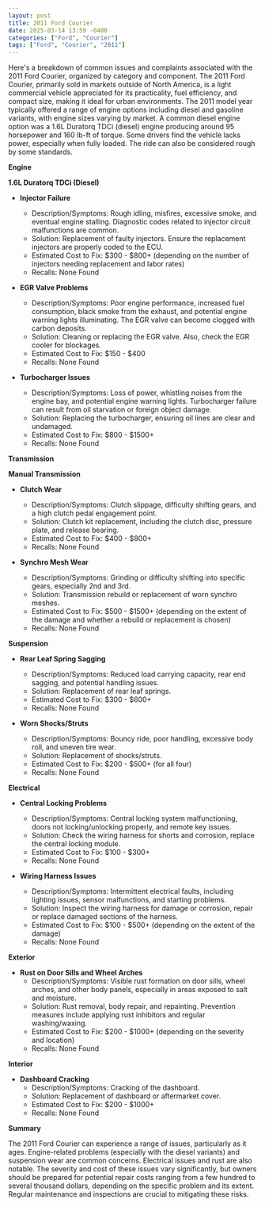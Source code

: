 ```yaml
---
layout: post
title: 2011 Ford Courier
date: 2025-03-14 13:59 -0400
categories: ["Ford", "Courier"]
tags: ["Ford", "Courier", "2011"]
---
```

Here's a breakdown of common issues and complaints associated with the 2011 Ford Courier, organized by category and component. The 2011 Ford Courier, primarily sold in markets outside of North America, is a light commercial vehicle appreciated for its practicality, fuel efficiency, and compact size, making it ideal for urban environments. The 2011 model year typically offered a range of engine options including diesel and gasoline variants, with engine sizes varying by market. A common diesel engine option was a 1.6L Duratorq TDCi (diesel) engine producing around 95 horsepower and 160 lb-ft of torque. Some drivers find the vehicle lacks power, especially when fully loaded. The ride can also be considered rough by some standards.

**Engine**

**1.6L Duratorq TDCi (Diesel)**

*   **Injector Failure**
    *   Description/Symptoms: Rough idling, misfires, excessive smoke, and eventual engine stalling. Diagnostic codes related to injector circuit malfunctions are common.
    *   Solution: Replacement of faulty injectors. Ensure the replacement injectors are properly coded to the ECU.
    *   Estimated Cost to Fix: $300 - $800+ (depending on the number of injectors needing replacement and labor rates)
    * Recalls: None Found

*   **EGR Valve Problems**
    *   Description/Symptoms: Poor engine performance, increased fuel consumption, black smoke from the exhaust, and potential engine warning lights illuminating. The EGR valve can become clogged with carbon deposits.
    *   Solution: Cleaning or replacing the EGR valve. Also, check the EGR cooler for blockages.
    *   Estimated Cost to Fix: $150 - $400
    * Recalls: None Found

*   **Turbocharger Issues**
    *   Description/Symptoms: Loss of power, whistling noises from the engine bay, and potential engine warning lights. Turbocharger failure can result from oil starvation or foreign object damage.
    *   Solution: Replacing the turbocharger, ensuring oil lines are clear and undamaged.
    *   Estimated Cost to Fix: $800 - $1500+
    * Recalls: None Found

**Transmission**

**Manual Transmission**

*   **Clutch Wear**
    *   Description/Symptoms: Clutch slippage, difficulty shifting gears, and a high clutch pedal engagement point.
    *   Solution: Clutch kit replacement, including the clutch disc, pressure plate, and release bearing.
    *   Estimated Cost to Fix: $400 - $800+
    * Recalls: None Found

*   **Synchro Mesh Wear**
    *   Description/Symptoms: Grinding or difficulty shifting into specific gears, especially 2nd and 3rd.
    *   Solution: Transmission rebuild or replacement of worn synchro meshes.
    *   Estimated Cost to Fix: $500 - $1500+ (depending on the extent of the damage and whether a rebuild or replacement is chosen)
    * Recalls: None Found

**Suspension**

*   **Rear Leaf Spring Sagging**
    *   Description/Symptoms: Reduced load carrying capacity, rear end sagging, and potential handling issues.
    *   Solution: Replacement of rear leaf springs.
    *   Estimated Cost to Fix: $300 - $600+
    * Recalls: None Found

*   **Worn Shocks/Struts**
    *   Description/Symptoms: Bouncy ride, poor handling, excessive body roll, and uneven tire wear.
    *   Solution: Replacement of shocks/struts.
    *   Estimated Cost to Fix: $200 - $500+ (for all four)
    * Recalls: None Found

**Electrical**

*   **Central Locking Problems**
    *   Description/Symptoms: Central locking system malfunctioning, doors not locking/unlocking properly, and remote key issues.
    *   Solution: Check the wiring harness for shorts and corrosion, replace the central locking module.
    *   Estimated Cost to Fix: $100 - $300+
    * Recalls: None Found

*   **Wiring Harness Issues**
    *   Description/Symptoms: Intermittent electrical faults, including lighting issues, sensor malfunctions, and starting problems.
    *   Solution: Inspect the wiring harness for damage or corrosion, repair or replace damaged sections of the harness.
    *   Estimated Cost to Fix: $100 - $500+ (depending on the extent of the damage)
    * Recalls: None Found

**Exterior**

*   **Rust on Door Sills and Wheel Arches**
    *   Description/Symptoms: Visible rust formation on door sills, wheel arches, and other body panels, especially in areas exposed to salt and moisture.
    *   Solution: Rust removal, body repair, and repainting. Prevention measures include applying rust inhibitors and regular washing/waxing.
    *   Estimated Cost to Fix: $200 - $1000+ (depending on the severity and location)
    * Recalls: None Found

**Interior**

*   **Dashboard Cracking**
    * Description/Symptoms: Cracking of the dashboard.
    * Solution: Replacement of dashboard or aftermarket cover.
    * Estimated Cost to Fix: $200 - $1000+
    * Recalls: None Found

**Summary**

The 2011 Ford Courier can experience a range of issues, particularly as it ages. Engine-related problems (especially with the diesel variants) and suspension wear are common concerns. Electrical issues and rust are also notable. The severity and cost of these issues vary significantly, but owners should be prepared for potential repair costs ranging from a few hundred to several thousand dollars, depending on the specific problem and its extent. Regular maintenance and inspections are crucial to mitigating these risks.

